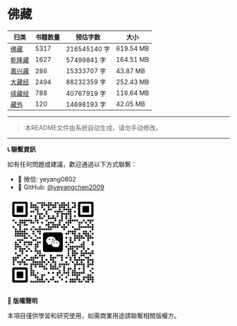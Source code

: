 # 佛藏

| 归类 | 书籍数量 | 预估字数 | 大小 |
| --- | --- | --- | --- |
| [佛藏](佛藏/README.md) | 5317 | 216545140 字 | 619.54 MB |
| [乾隆藏](佛藏/乾隆藏/README.md) | 1627 | 57499841 字 | 164.51 MB |
| [嘉兴藏](佛藏/嘉兴藏/README.md) | 286 | 15333707 字 | 43.87 MB |
| [大藏经](佛藏/大藏经/README.md) | 2494 | 88232359 字 | 252.43 MB |
| [续藏经](佛藏/续藏经/README.md) | 788 | 40767919 字 | 116.64 MB |
| [藏外](佛藏/藏外/README.md) | 120 | 14698193 字 | 42.05 MB |

---

> 本README文件由系统自动生成，请勿手动修改。
---
**📞 聯繫資訊**



如有任何問題或建議，歡迎通過以下方式聯繫：

- 📧 微信: yeyang0802
- 🐙 GitHub: [@yeyangchen2009](https://github.com/yeyangchen2009)

![](/_media/lxfs.jpg)


**📄 版權聲明**

本項目僅供學習和研究使用，如需商業用途請聯繫相關版權方。
